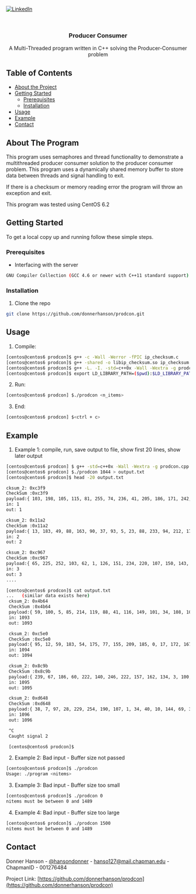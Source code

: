 <!--
*** Thanks for checking out this README Template. If you have a suggestion that would
*** make this better, please fork the repo and create a pull request or simply open
*** an issue with the tag "enhancement".
*** Thanks again! Now go create something AMAZING! :D
***
***
***
*** To avoid retyping too much info. Do a search and replace for the following:
*** donnerhanson, prodcon, donnerhanson, hanso127@mail.chapman.edu
-->





<!-- PROJECT SHIELDS -->
<!--
*** I'm using markdown "reference style" links for readability.
*** Reference links are enclosed in brackets [ ] instead of parentheses ( ).
*** See the bottom of this document for the declaration of the reference variables
*** for contributors-url, forks-url, etc. This is an optional, concise syntax you may use.
*** https://www.markdownguide.org/basic-syntax/#reference-style-links
-->

[![LinkedIn][linkedin-shield]][linkedin-url]



<!-- PROJECT LOGO -->
<br />
<p align="center">

  <h3 align="center">Producer Consumer</h3>  

  <p align="center">
  A Multi-Threaded program written in C++ solving the Producer-Consumer problem  
    <br />
  </p>
</p>



<!-- TABLE OF CONTENTS -->
## Table of Contents

* [About the Project](#about-the-project)
* [Getting Started](#getting-started)
  * [Prerequisites](#prerequisites)
  * [Installation](#installation)
* [Usage](#usage)
* [Example](#example)
* [Contact](#contact)



<!-- ABOUT THE PROJECT -->
## About The Program  

This program uses semaphores and thread functionality to demonstrate a multithreaded producer consumer solution to the producer consumer problem. This program uses a dynamically shared memory buffer to store data between threads and signal handling to exit.

If there is a checksum or memory reading error the program will throw an exception and exit.  

This program was tested using CentOS 6.2  


<!-- GETTING STARTED -->
## Getting Started  

To get a local copy up and running follow these simple steps.

### Prerequisites  

* Interfacing with the server
```sh
GNU Compiler Collection (GCC 4.6 or newer with C++11 standard support)
```

### Installation  

1. Clone the repo
```sh
git clone https://github.com/donnerhanson/prodcon.git
```


<!-- USAGE EXAMPLES -->
## Usage  

1. Compile:  
```sh
[centos@centos6 prodcon]$ g++ -c -Wall -Werror -fPIC ip_checksum.c  
[centos@centos6 prodcon]$ g++ -shared -o libip_checksum.so ip_checksum.o  
[centos@centos6 prodcon]$ g++ -L. -I. -std=c++0x -Wall -Wextra -g prodcon.cpp -o prodcon -lip_checksum -lpthread -lrt  
[centos@centos6 prodcon]$ export LD_LIBRARY_PATH=($pwd):$LD_LIBRARY_PATH  

```
2. Run:  
```sh
[centos@centos6 prodcon] $./prodcon <n_items>  
```
3. End:  
```sh
[centos@centos6 prodcon] $<ctrl + c>   
```

## Example  

1. Example 1:  compile, run, save output to file, show first 20 lines, show later output  
```sh
[centos@centos6 prodcon] $ g++ -std=c++0x -Wall -Wextra -g prodcon.cpp -o prodcon -lpthread -lrt   
[centos@centos6 prodcon] $./prodcon 1044 > output.txt  
[centos@centos6 prodcon]$ head -20 output.txt

cksum_2: 0xc3f9  
CheckSum :0xc3f9  
payload:{ 103, 198, 105, 115, 81, 255, 74, 236, 41, 205, 186, 171, 242, 251, 227, 70, 124, 194, 84, 248, 27, 232, 231, 141, 118, 90, 46, 99, 51, 159, 201, 154, 102, 50 }  
in: 1  
out: 1  

cksum_2: 0x11a2  
CheckSum :0x11a2  
payload:{ 13, 183, 49, 88, 163, 90, 37, 93, 5, 23, 88, 233, 94, 212, 171, 178, 205, 198, 155, 180, 84, 17, 14, 130, 116, 65, 33, 61, 220, 135, 112, 233, 62, 161 }  
in: 2  
out: 2  

cksum_2: 0xc967  
CheckSum :0xc967  
payload:{ 65, 225, 252, 103, 62, 1, 126, 151, 234, 220, 107, 150, 143, 56, 92, 42, 236, 176, 59, 251, 50, 175, 60, 84, 236, 24, 219, 92, 2, 26, 254, 67, 251, 250 }  
in: 3  
out: 3  
....
```  
```sh
[centos@centos6 prodcon]$ cat output.txt  
...   (similar data exists here)
 cksum_2: 0x4b64  
 CheckSum :0x4b64  
 payload:{ 59, 100, 5, 85, 214, 119, 88, 41, 116, 149, 101, 34, 108, 101, 63, 242, 167, 85, 22, 143, 158, 71, 42, 9, 111, 158, 234, 212, 207, 210, 191, 10, 54, 196 }  
 in: 1093  
 out: 1093  

 cksum_2: 0xc5e0  
 CheckSum :0xc5e0  
 payload:{ 95, 12, 59, 183, 54, 175, 77, 155, 209, 185, 0, 17, 172, 167, 102, 194, 54, 5, 9, 96, 14, 121, 255, 248, 77, 206, 202, 12, 216, 0, 208, 56, 13, 11 }  
 in: 1094  
 out: 1094  

 cksum_2: 0x8c9b  
 CheckSum :0x8c9b  
 payload:{ 239, 67, 186, 60, 222, 140, 246, 222, 157, 162, 134, 3, 100, 188, 8, 109, 29, 22, 230, 28, 14, 51, 234, 216, 63, 194, 217, 15, 250, 230, 26, 234, 41, 213 }  
 in: 1095  
 out: 1095  

 cksum_2: 0xd648  
 CheckSum :0xd648  
 payload:{ 38, 7, 97, 28, 229, 254, 190, 107, 1, 34, 40, 10, 144, 69, 32, 118, 97, 47, 170, 75, 7, 233, 13, 224, 249, 8, 198, 19, 242, 239, 232, 24, 246, 73 }  
 in: 1096  
 out: 1096  

 ^C  
 Caught signal 2  

 [centos@centos6 prodcon]$  
```

2. Example 2:  Bad input - Buffer size not passed   

```sh
[centos@centos6 prodcon]$ ./prodcon   
Usage: ./program <nitems>   
```

3. Example 3:  Bad input - Buffer size too small   
```sh
[centos@centos6 prodcon]$ ./prodcon 0   
nitems must be between 0 and 1489   
```

4. Example 4:  Bad input - Buffer size too large   
```sh
[centos@centos6 prodcon]$ ./prodcon 1500      
nitems must be between 0 and 1489   
```
<!-- CONTACT -->
## Contact

Donner Hanson - [@hansondonner](https://twitter.com/hansondonner) - hanso127@mail.chapman.edu - ChapmanID - 001276484

Project Link: [https://github.com/donnerhanson/prodcon](https://github.com/donnerhanson/prodcon)



<!-- MARKDOWN LINKS & IMAGES -->
<!-- https://www.markdownguide.org/basic-syntax/#reference-style-links -->

[linkedin-shield]: https://img.shields.io/badge/-LinkedIn-black.svg?style=flat-square&logo=linkedin&colorB=555
[linkedin-url]: https://linkedin.com/in/donner-hanson
